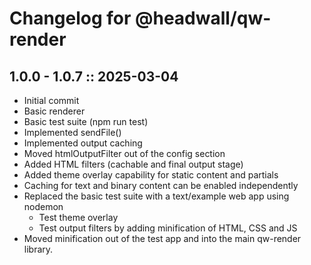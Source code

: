 # Changelog for @headwall/qw-render

## 1.0.0 - 1.0.7 :: 2025-03-04

* Initial commit
* Basic renderer
* Basic test suite (npm run test)
* Implemented sendFile()
* Implemented output caching
* Moved htmlOutputFilter out of the config section
* Added HTML filters (cachable and final output stage)
* Added theme overlay capability for static content and partials
* Caching for text and binary content can be enabled independently
* Replaced the basic test suite with a text/example web app using nodemon
  * Test theme overlay
  * Test output filters by adding minification of HTML, CSS and JS
* Moved minification out of the test app and into the main qw-render library.
